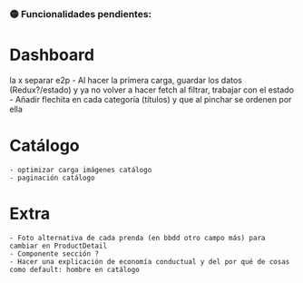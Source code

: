 ### 🟡 Funcionalidades pendientes:

# Dashboard

la x
separar e2p - Al hacer la primera carga, guardar los datos (Redux?/estado) y ya no volver a hacer fetch al filtrar, trabajar con el estado - Añadir flechita en cada categoría (títulos) y que al pinchar se ordenen por ella

# Catálogo

    - optimizar carga imágenes catálogo
    - paginación catálogo

# Extra

    - Foto alternativa de cada prenda (en bbdd otro campo más) para cambiar en ProductDetail
    - Componente sección ?
    - Hacer una explicación de economía conductual y del por qué de cosas como default: hombre en catálogo
